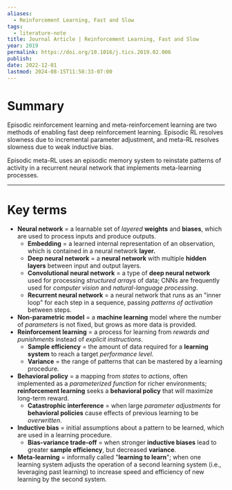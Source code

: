 ```yaml
---
aliases:
  - Reinforcement Learning, Fast and Slow
tags:
  - literature-note
title: Journal Article | Reinforcement Learning, Fast and Slow
year: 2019
permalink: https://doi.org/10.1016/j.tics.2019.02.006
publish: 
date: 2022-12-01
lastmod: 2024-08-15T11:58:33-07:00
---
```

# Summary

Episodic reinforcement learning and meta-reinforcement learning are two methods of enabling fast deep reinforcement learning. Episodic RL resolves slowness due to incremental parameter adjustment, and meta-RL resolves slowness due to weak inductive bias.

Episodic meta-RL uses an episodic memory system to reinstate patterns of activity in a recurrent neural network that implements meta-learning processes.

---
# Key terms

- **Neural network** = a learnable set of *layered* **weights** and **biases**, which are used to process inputs and produce outputs.
	- **Embedding** = a learned internal representation of an observation, which is contained in a neural network **layer.**
	- **Deep neural network** = a **neural network** with multiple **hidden layers** between input and output layers.
	- **Convolutional neural network** = a type of **deep neural network** used for processing *structured arrays* of data; CNNs are frequently used for *computer vision* and *natural-language processing*.
	- **Recurrent neural network** = a neural network that runs as an "inner loop" for each step in a sequence, passing *patterns of activation* between steps.
- **Non-parametric model** = a **machine learning** model where the number of *parameters* is not fixed, but grows as more data is provided.
- **Reinforcement learning** = a process for learning from *rewards and punishments* instead of *explicit instructions*.
	- **Sample efficiency** = the amount of data required for a **learning system** to reach a target *performance level*.
	- **Variance** = the range of patterns that can be mastered by a learning procedure.
- **Behavioral policy** = a mapping from *states* to *actions*, often implemented as a *parameterized function* for richer environments; **reinforcement learning** seeks a **behavioral policy** that will maximize long-term reward.
	- **Catastrophic interference** = when large *parameter adjustments* for **behavioral policies** cause effects of previous learning to be *overwritten*.
- **Inductive bias** = initial assumptions about a pattern to be learned, which are used in a learning procedure.
	- **Bias-variance trade-off** = when stronger **inductive biases** lead to greater **sample efficiency**, but decreased **variance**. 
- **Meta-learning** = informally called "**learning to learn**"; when one learning system adjusts the operation of a second learning system (i.e., leveraging past learning) to increase speed and efficiency of new learning by the second system. 
